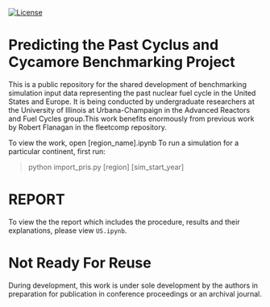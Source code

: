 [![License](https://img.shields.io/badge/License-BSD%203--Clause-blue.svg)](https://opensource.org/licenses/BSD-3-Clause)

Predicting the Past Cyclus and Cycamore Benchmarking Project
==============================================================

This is a public repository for the shared development of benchmarking
simulation input data representing the past nuclear fuel cycle in the United 
States and Europe. It is being conducted by undergraduate researchers at the 
University of Illinois at Urbana-Champaign in the Advanced Reactors and Fuel
Cycles group.This work benefits enormously from previous work by Robert Flanagan 
in the fleetcomp repository.

To view the work, open [region_name].ipynb
To run a simulation for a particular continent, first run:
> python import_pris.py [region] [sim_start_year]

REPORT
======

To view the the report which includes the procedure, results and their
explanations, please view `US.ipynb`.

Not Ready For Reuse
====================

During development, this work is under sole development by the authors in
preparation for publication in conference proceedings or an archival journal.

